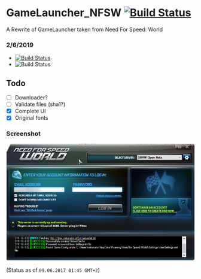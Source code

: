 # GameLauncher_NFSW [![Build Status](https://img.shields.io/badge/build-passing-brightgreen.svg?branch=master)](https://github.com/metonator/GameLauncher_NFSW/latest)
A Rewrite of GameLauncher taken from Need For Speed: World

### 2/6/2019
- [![Build Status](https://img.shields.io/badge/build-failing-red.svg?branch=master)](https://github.com/metonator/GameLauncher_NFSW/latest)
- ![Build Status](https://img.shields.io/badge/Last%20Commit-Oct%2028%2C%202017-informational.svg)

## Todo
- [ ] Downloader?
- [ ] Validate files (sha1?)
- [X] Complete UI
- [X] Original fonts

### Screenshot
![](screenshot.png)

(Status as of `09.06.2017 01:45 GMT+2`)
